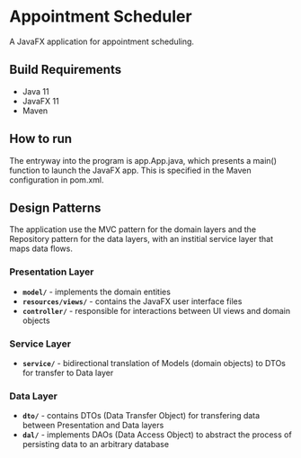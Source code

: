 # Appointment Scheduler
A JavaFX application for appointment scheduling.

## Build Requirements
- Java 11
- JavaFX 11
- Maven

## How to run
The entryway into the program is app.App.java, which presents a main() function to launch the JavaFX app.  This is specified in the Maven configuration in pom.xml.

## Design Patterns
The application use the MVC pattern for the domain layers and the Repository pattern for the data layers, with an institial service layer that maps data flows.

### Presentation Layer
- **`model/`** - implements the domain entities
- **`resources/views/`** - contains the JavaFX user interface files
- **`controller/`** - responsible for interactions between UI views and domain objects

### Service Layer
- **`service/`** - bidirectional translation of Models (domain objects) to DTOs for transfer to Data layer

### Data Layer
- **`dto/`** - contains DTOs (Data Transfer Object) for transfering data between Presentation and Data layers
- **`dal/`** - implements DAOs (Data Access Object) to abstract the process of persisting data to an arbitrary database
